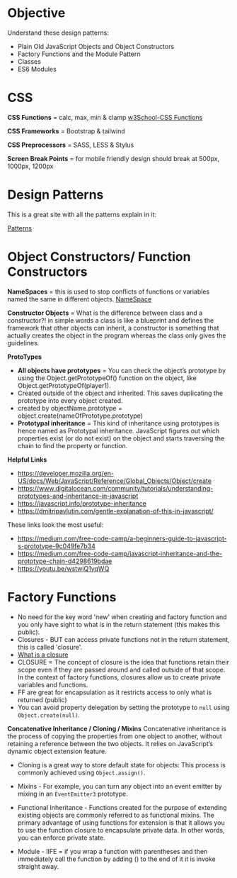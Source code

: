 # Objective

Understand these design patterns:

- Plain Old JavaScript Objects and Object Constructors
- Factory Functions and the Module Pattern
- Classes
- ES6 Modules


# CSS
**CSS Functions** = calc, max, min & clamp [w3School-CSS Functions](https://www.w3schools.com/cssref/css_functions.php)

**CSS Frameworks** = Bootstrap & tailwind

**CSS Preprocessors** = SASS, LESS & Stylus

**Screen Break Points** = for mobile friendly design should break at 500px, 1000px, 1200px
# Design Patterns
This is a great site with all the patterns explain in it:

[Patterns](https://www.patterns.dev/posts#design-patterns)

# Object Constructors/ Function Constructors
**NameSpaces** = this is used to stop conflicts of functions or variables named the same in different objects. [NameSpace](https://youtu.be/PZQQhirc448)

**Constructor Objects** = What is the difference between class and a constructor?! in simple words a class is like a blueprint and defines the framework that other objects can inherit, a constructor is something that actually creates the object in the program whereas the class only gives the guidelines.

**ProtoTypes**

- **All objects have prototypes** = You can check the object’s prototype by using the Object.getPrototypeOf() function on the object, like Object.getPrototypeOf(player1).
- Created outside of the object and inherited.  This saves duplicating the prototype into every object created.
- created by objectName.prototype = object.create(nameOfPrototype.prototype)
- **Prototypal inheritance** = This kind of inheritance using prototypes is hence named as Prototypal inheritance. JavaScript figures out which properties exist (or do not exist) on the object and starts traversing the chain to find the property or function.

**Helpful Links**

- https://developer.mozilla.org/en-US/docs/Web/JavaScript/Reference/Global_Objects/Object/create
- https://www.digitalocean.com/community/tutorials/understanding-prototypes-and-inheritance-in-javascript
- https://javascript.info/prototype-inheritance
- https://dmitripavlutin.com/gentle-explanation-of-this-in-javascript/

These links look the most useful:
- https://medium.com/free-code-camp/a-beginners-guide-to-javascript-s-prototype-9c049fe7b34
- https://medium.com/free-code-camp/javascript-inheritance-and-the-prototype-chain-d4298619bdae
- https://youtu.be/wstwjQ1yqWQ

# Factory Functions

- No need for the key word 'new' when creating and factory function and you only have sight to what is in the return statement (this makes this public).
- Closures - BUT can access private functions not in the return statement, this is called 'closure'.
- [What is a closure](https://medium.com/javascript-scene/master-the-javascript-interview-what-is-a-closure-b2f0d2152b36)
- CLOSURE = The concept of closure is the idea that functions retain their scope even if they are passed around and called outside of that scope.  In the context of factory functions, closures allow us to create private variables and functions.
- FF are great for encapsulation as it restricts access to only what is returned (public)
- You can avoid property delegation by setting the prototype to `null` using `Object.create(null)`.

**Concatenative Inheritance / Cloning / Mixins**
Concatenative inheritance is the process of copying the properties from one object to another, without retaining a reference between the two objects. It relies on JavaScript’s dynamic object extension feature.

- Cloning is a great way to store default state for objects: This process is commonly achieved using `Object.assign()`.

- Mixins - For example, you can turn any object into an event emitter by mixing in an `EventEmitter3` prototype.

- Functional Inheritance - Functions created for the purpose of extending existing objects are commonly referred to as functional mixins. The primary advantage of using functions for extension is that it allows you to use the function closure to encapsulate private data. In other words, you can enforce private state.

- Module - IIFE = if you wrap a function with parentheses and then immediately call the function by adding () to the end of it it is invoke straight away.